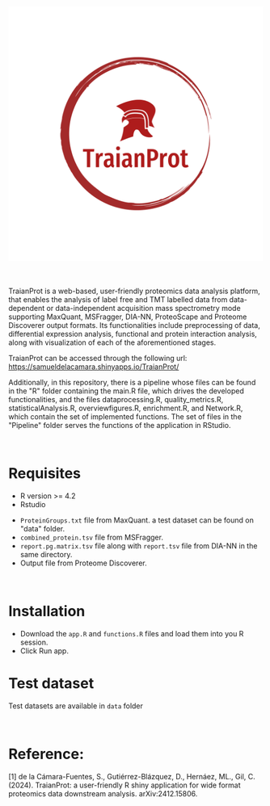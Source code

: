 ![Alt text](TraianProt.png) 

<br>
<br>
TraianProt is a web-based, user-friendly proteomics data analysis platform, that enables the analysis of label free and TMT labelled data from data-dependent or data-independent acquisition mass spectrometry mode  supporting MaxQuant, MSFragger, DIA-NN, ProteoScape and Proteome Discoverer output formats. Its functionalities include preprocessing of data, differential expression analysis, functional and protein interaction analysis, along with visualization of each of the aforementioned stages.


TraianProt can be accessed through the following url: https://samueldelacamara.shinyapps.io/TraianProt/

Additionally, in this repository, there is a pipeline whose files can be found in the "R" folder containing the main.R file, which drives the developed functionalities, and the files dataprocessing.R, quality_metrics.R, statisticalAnalysis.R, overviewfigures.R, enrichment.R, and Network.R, which contain the set of implemented functions. The set of files in the "Pipeline" folder serves the functions of the application in RStudio.

<br>

# Requisites
* R version >= 4.2
* Rstudio
  
- `ProteinGroups.txt` file from MaxQuant. a test dataset can be found on "data" folder.
- `combined_protein.tsv` file from MSFragger.
- `report.pg.matrix.tsv` file along with `report.tsv` file from DIA-NN in the same directory.
- Output file from Proteome Discoverer. 

<br>

# Installation

* Download the `app.R` and  `functions.R` files and load them into you R session.
* Click Run app.

# Test dataset
Test datasets are available in `data` folder

<br>

# Reference:

[1] de la Cámara-Fuentes, S., Gutiérrez-Blázquez, D., Hernáez, ML., Gil, C. (2024). TraianProt: a user-friendly R shiny application for wide format proteomics data downstream analysis.  arXiv:2412.15806.
